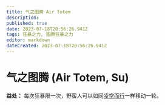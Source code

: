 ```yaml
---
title: 气之图腾 Air Totem
description: 
published: true
date: 2023-07-18T20:56:26.941Z
tags: 狂暴之力, 图腾狂暴之力
editor: markdown
dateCreated: 2023-07-18T20:56:26.941Z
---
```


# 气之图腾 (Air Totem, Su)
**益处：** 每次狂暴限一次，野蛮人可以如同[凌空而行](/法术列表/凌空而行_Air_walk)一样移动一轮。